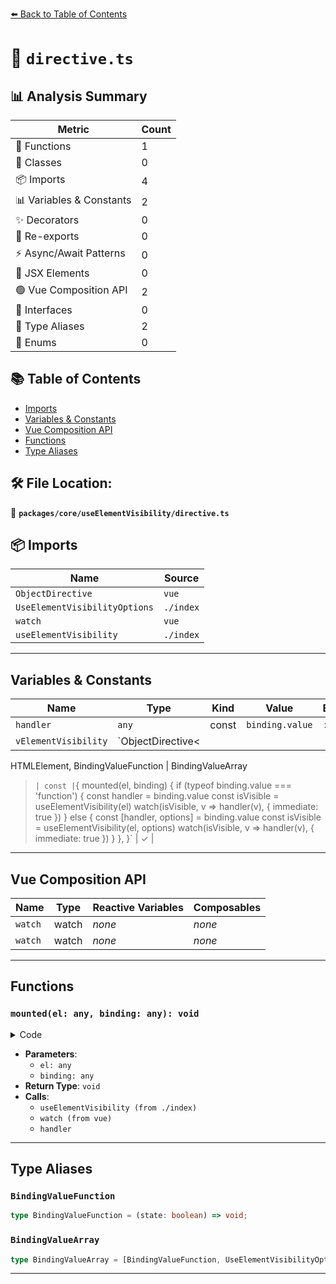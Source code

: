 [⬅️ Back to Table of Contents](../../../index.md)

# 📄 `directive.ts`

## 📊 Analysis Summary

| Metric | Count |
|--------|-------|
| 🔧 Functions | 1 |
| 🧱 Classes | 0 |
| 📦 Imports | 4 |
| 📊 Variables & Constants | 2 |
| ✨ Decorators | 0 |
| 🔄 Re-exports | 0 |
| ⚡ Async/Await Patterns | 0 |
| 💠 JSX Elements | 0 |
| 🟢 Vue Composition API | 2 |
| 📐 Interfaces | 0 |
| 📑 Type Aliases | 2 |
| 🎯 Enums | 0 |

## 📚 Table of Contents

- [Imports](#imports)
- [Variables & Constants](#variables-constants)
- [Vue Composition API](#vue-composition-api)
- [Functions](#functions)
- [Type Aliases](#type-aliases)

## 🛠️ File Location:
📂 **`packages/core/useElementVisibility/directive.ts`**

## 📦 Imports

| Name | Source |
|------|--------|
| `ObjectDirective` | `vue` |
| `UseElementVisibilityOptions` | `./index` |
| `watch` | `vue` |
| `useElementVisibility` | `./index` |


---

## Variables & Constants

| Name | Type | Kind | Value | Exported |
|------|------|------|-------|----------|
| `handler` | `any` | const | `binding.value` | ✗ |
| `vElementVisibility` | `ObjectDirective<
  HTMLElement,
  BindingValueFunction | BindingValueArray
>` | const | `{
  mounted(el, binding) {
    if (typeof binding.value === 'function') {
      const handler = binding.value
      const isVisible = useElementVisibility(el)
      watch(isVisible, v => handler(v), { immediate: true })
    }
    else {
      const [handler, options] = binding.value
      const isVisible = useElementVisibility(el, options)
      watch(isVisible, v => handler(v), { immediate: true })
    }
  },
}` | ✓ |


---

## Vue Composition API

| Name | Type | Reactive Variables | Composables |
|------|------|-------------------|-------------|
| `watch` | watch | *none* | *none* |
| `watch` | watch | *none* | *none* |


---

## Functions

### `mounted(el: any, binding: any): void`

<details><summary>Code</summary>

```ts
mounted(el, binding) {
    if (typeof binding.value === 'function') {
      const handler = binding.value
      const isVisible = useElementVisibility(el)
      watch(isVisible, v => handler(v), { immediate: true })
    }
    else {
      const [handler, options] = binding.value
      const isVisible = useElementVisibility(el, options)
      watch(isVisible, v => handler(v), { immediate: true })
    }
  }
```
</details>

- **Parameters**:
  - `el: any`
  - `binding: any`
- **Return Type**: `void`
- **Calls**:
  - `useElementVisibility (from ./index)`
  - `watch (from vue)`
  - `handler`

---

## Type Aliases

### `BindingValueFunction`

```ts
type BindingValueFunction = (state: boolean) => void;
```

### `BindingValueArray`

```ts
type BindingValueArray = [BindingValueFunction, UseElementVisibilityOptions];
```


---